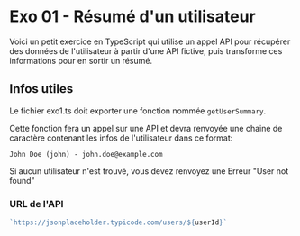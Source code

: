  # Exo 01 - Résumé d'un utilisateur

Voici un petit exercice en TypeScript qui utilise un appel API pour récupérer des données de l'utilisateur à partir d'une API fictive, puis transforme ces informations pour en sortir un résumé.

## Infos utiles

Le fichier exo1.ts doit exporter une fonction nommée `getUserSummary`.

Cette fonction fera un appel sur une API et devra renvoyée une chaine de caractère contenant les infos de l'utilisateur dans ce format:

```
John Doe (john) - john.doe@example.com
```

Si aucun utilisateur n'est trouvé, vous devez renvoyez une Erreur "User not found"

### URL de l'API
```js
`https://jsonplaceholder.typicode.com/users/${userId}`
```
